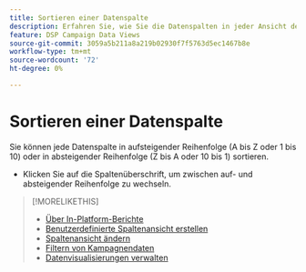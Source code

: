```yaml
---
title: Sortieren einer Datenspalte
description: Erfahren Sie, wie Sie die Datenspalten in jeder Ansicht der Kampagnenverwaltung sortieren.
feature: DSP Campaign Data Views
source-git-commit: 3059a5b211a8a219b02930f7f5763d5ec1467b8e
workflow-type: tm+mt
source-wordcount: '72'
ht-degree: 0%

---
```


# Sortieren einer Datenspalte

Sie können jede Datenspalte in aufsteigender Reihenfolge (A bis Z oder 1 bis 10) oder in absteigender Reihenfolge (Z bis A oder 10 bis 1) sortieren.

* Klicken Sie auf die Spaltenüberschrift, um zwischen auf- und absteigender Reihenfolge zu wechseln.

>[!MORELIKETHIS]
>
>* [Über In-Platform-Berichte](campaign-reports-about.md)
>* [Benutzerdefinierte Spaltenansicht erstellen](column-view-create.md)
>* [Spaltenansicht ändern](column-view-change.md)
>* [Filtern von Kampagnendaten](campaign-data-filter.md)
>* [Datenvisualisierungen verwalten](campaign-data-visualization-manage.md)

